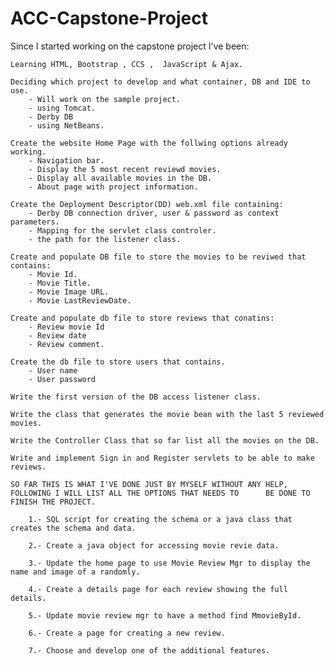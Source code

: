 ACC-Capstone-Project
====================
Since I started working on the capstone project I've been:

    Learning HTML, Bootstrap , CCS ,  JavaScript & Ajax.
    
    Deciding which project to develop and what container, DB and IDE to use.
        - Will work on the sample project.
        - using Tomcat.
        - Derby DB
        - using NetBeans.
        
    Create the website Home Page with the follwing options already working.
        - Navigation bar.
        - Display the 5 most recent reviewd movies.
        - Display all available movies in the DB.
        - About page with project information.
    
    Create the Deployment Descriptor(DD) web.xml file containing:
        - Derby DB connection driver, user & password as context parameters.
        - Mapping for the servlet class controler.
        - the path for the listener class.
        
    Create and populate DB file to store the movies to be reviwed that contains:
        - Movie Id.
        - Movie Title.
        - Movie Image URL.
        - Movie LastReviewDate.
    
    Create and populate db file to store reviews that conatins:
        - Review movie Id
        - Review date
        - Review comment.
    
    Create the db file to store users that contains.
        - User name
        - User password
    
    Write the first version of the DB access listener class.
    
    Write the class that generates the movie bean with the last 5 reviewed movies.
    
    Write the Controller Class that so far list all the movies on the DB.
    
    Write and implement Sign in and Register servlets to be able to make reviews.
    
    SO FAR THIS IS WHAT I'VE DONE JUST BY MYSELF WITHOUT ANY HELP, FOLLOWING I WILL LIST ALL THE OPTIONS THAT NEEDS TO      BE DONE TO FINISH THE PROJECT.
    
        1.- SQL script for creating the schema or a java class that creates the schema and data.
        
        2.- Create a java object for accessing movie revie data.
        
        3.- Update the home page to use Movie Review Mgr to display the name and image of a randomly.
        
        4.- Create a details page for each review showing the full details.
        
        5.- Update movie review mgr to have a method find MmovieById.
        
        6.- Create a page for creating a new review.
        
        7.- Choose and develop one of the additional features.
    
    
    
